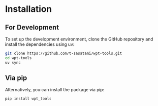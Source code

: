 # Installation

## For Development

To set up the development environment, clone the GitHub repository and install the dependencies using uv:

```bash
git clone https://github.com/t-sasatani/wpt-tools.git
cd wpt-tools
uv sync
```

## Via pip

Alternatively, you can install the package via pip:

```bash
pip install wpt_tools
```
